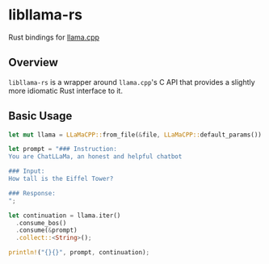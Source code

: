 # libllama-rs

Rust bindings for [llama.cpp](https://github.com/ggerganov/llama.cpp)

## Overview

`libllama-rs` is a wrapper around `llama.cpp`'s C API that provides a slightly more idiomatic Rust interface to it.

## Basic Usage

```rust
let mut llama = LLaMaCPP::from_file(&file, LLaMaCPP::default_params()).expect("Failed to load model");

let prompt = "### Instruction:
You are ChatLLaMa, an honest and helpful chatbot

### Input:
How tall is the Eiffel Tower?

### Response:
";

let continuation = llama.iter()
  .consume_bos()
  .consume(&prompt)
  .collect::<String>();

println!("{}{}", prompt, continuation);
```
